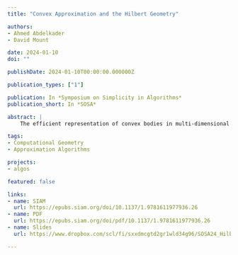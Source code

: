 ```yaml
---
title: "Convex Approximation and the Hilbert Geometry"

authors:
- Ahmed Abdelkader
- David Mount

date: 2024-01-10
doi: ""

publishDate: 2024-01-10T00:00:00.000000Z

publication_types: ["1"]

publication: In *Symposium on Simplicity in Algorithms*
publication_short: In *SOSA*

abstract: |
    The efficient representation of convex bodies in multi-dimensional spaces is a fundamental problem in computational geometry. Several key developments were recently brought about using a number of constructions utilizing Macbeath regions. In this paper, we present a novel intrinsic approach for approximate membership testing, where we carry out the entire development based on structures derived from the Hilbert metric associated with a convex body K in R^d. First, we revisit the construction of economical Delone sets, deriving the size bound based on the notion of volume entropy. Second, we design a new query structure based on a simple covering by ellipsoids, where queries are answered by ray shooting. As an added bonus, the intrinsic viewpoint facilitates finger searching, where the query time can be bounded by the distance traveled in the Hilbert metric.

tags:
- Computational Geometry
- Approximation Algorithms

projects:
- algos

featured: false

links:
- name: SIAM
  url: https://epubs.siam.org/doi/10.1137/1.9781611977936.26
- name: PDF
  url: https://epubs.siam.org/doi/pdf/10.1137/1.9781611977936.26
- name: Slides
  url: https://www.dropbox.com/scl/fi/sxxdmcgtd2gr1wld34g96/SOSA24_HilbertAPM_talk.pdf?rlkey=bl2vh0hz6ai85bzgrka221w0t&dl=0

---
```

